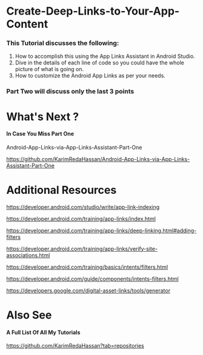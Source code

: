 # Create-Deep-Links-to-Your-App-Content
### This Tutorial discusses the following:
1. How to accomplish this using the App Links Assistant in Android Studio. 
5. Dive in the details of each line of code so you could have the whole picture of what is going on.
6. How to customize the Android App Links as per your needs.

### Part Two will discuss only the last 3 points



# What's Next ?

#### In Case You Miss Part One

Android-App-Links-via-App-Links-Assistant-Part-One

https://github.com/KarimRedaHassan/Android-App-Links-via-App-Links-Assistant-Part-One

# Additional Resources

https://developer.android.com/studio/write/app-link-indexing

https://developer.android.com/training/app-links/index.html

https://developer.android.com/training/app-links/deep-linking.html#adding-filters

https://developer.android.com/training/app-links/verify-site-associations.html

https://developer.android.com/training/basics/intents/filters.html

https://developer.android.com/guide/components/intents-filters.html

https://developers.google.com/digital-asset-links/tools/generator


# Also See

#### A Full List Of All My Tutorials

https://github.com/KarimRedaHassan?tab=repositories

